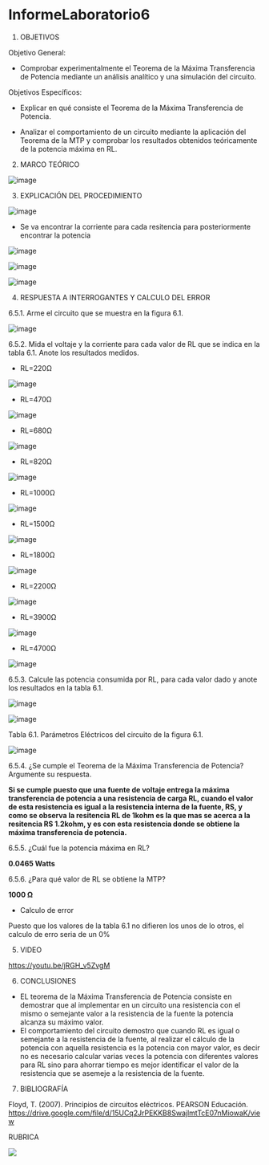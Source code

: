 # InformeLaboratorio6

1. OBJETIVOS

Objetivo General:

* Comprobar experimentalmente el Teorema de la Máxima Transferencia de Potencia mediante un análisis analítico y una simulación del circuito. 

Objetivos Específicos:  

* Explicar en qué consiste el Teorema de la Máxima Transferencia de Potencia.

* Analizar el comportamiento de un circuito mediante la aplicación del Teorema de la MTP y comprobar los resultados obtenidos teóricamente de la potencia máxima en RL.

2. MARCO TEÓRICO 

![image](https://user-images.githubusercontent.com/93733175/149867965-040d0420-d491-4594-8817-e9f57f69fdd0.png)

3. EXPLICACIÓN DEL PROCEDIMIENTO

![image](https://user-images.githubusercontent.com/93734334/149630302-2809eaf2-0e2c-4087-a23f-18eb7b4604e7.png)

* Se va encontrar la corriente para cada resitencia para posteriormente encontrar la potencia

![image](https://user-images.githubusercontent.com/93734334/149630330-2f3ca611-cd8a-4702-a8c6-d31a0256a4e8.png)

![image](https://user-images.githubusercontent.com/93734334/149630357-2c05c4b3-57f5-49eb-ab80-de7f935e86e7.png)

![image](https://user-images.githubusercontent.com/93734334/149630385-ca7bd013-6823-4581-9810-24a31b94bf02.png)

4. RESPUESTA A INTERROGANTES Y CALCULO DEL ERROR

6.5.1. Arme el circuito que se muestra en la figura 6.1.

![image](https://user-images.githubusercontent.com/93734334/149630454-4061bada-fb66-4cf5-a080-07c4b8a8cff8.png)

6.5.2. Mida el voltaje y la corriente para cada valor de RL que se indica en la tabla 6.1. Anote los resultados medidos.

* RL=220Ω

![image](https://user-images.githubusercontent.com/93734334/149630795-fdf574e8-3914-4635-a09d-e7e5d4b17acd.png)

* RL=470Ω

![image](https://user-images.githubusercontent.com/93734334/149630810-bc630d7c-09eb-44ec-b44e-4b9bca7004bc.png)

* RL=680Ω

![image](https://user-images.githubusercontent.com/93734334/149630820-5cf475f4-790e-43f9-b44b-78412db170bf.png)

* RL=820Ω

![image](https://user-images.githubusercontent.com/93734334/149630834-c2468a96-07ac-4523-b39a-6a4f185b6a84.png)

* RL=1000Ω

![image](https://user-images.githubusercontent.com/93734334/149630842-21944bd9-3678-4265-a1c9-4b3d03d6e9e2.png)

* RL=1500Ω

![image](https://user-images.githubusercontent.com/93734334/149630856-10f9d767-72d5-4f6a-be4e-1f361086ab17.png)

* RL=1800Ω

![image](https://user-images.githubusercontent.com/93734334/149630870-bf3993a9-3849-4b34-b0b6-e43c301445be.png)

* RL=2200Ω

![image](https://user-images.githubusercontent.com/93734334/149630883-425716ab-1156-452c-bd01-3c7b97dac493.png)

* RL=3900Ω

![image](https://user-images.githubusercontent.com/93734334/149630896-078a3712-6fad-4121-9b61-7e72ce835350.png)

* RL=4700Ω

![image](https://user-images.githubusercontent.com/93734334/149630911-f3d1cca6-3e1a-452a-83ef-8f3e1e934ee8.png)

6.5.3. Calcule las potencia consumida por RL, para cada valor dado y anote los resultados en la tabla 6.1.

![image](https://user-images.githubusercontent.com/93734334/149631006-bc4ca400-f14c-4c84-90f2-bb018b1a0392.png)

![image](https://user-images.githubusercontent.com/93734334/149631018-7c8bdfad-5064-424c-b685-4bd8fed2f7fb.png)

Tabla 6.1. Parámetros Eléctricos del circuito de la figura 6.1.

![image](https://user-images.githubusercontent.com/93734334/149632971-ae6876f0-ba49-4537-9bd2-b4a60b6d5f28.png)

6.5.4. ¿Se cumple el Teorema de la Máxima Transferencia de Potencia? Argumente su respuesta.

**Si se cumple puesto que una fuente de voltaje entrega la máxima transferencia de potencia a una resistencia de carga RL, cuando el valor de esta resistencia es igual a la resistencia interna de la fuente, RS, y como se observa la resitencia RL de 1kohm es la que mas se acerca a la resitencia RS 1.2kohm, y es con esta resistencia donde se obtiene la máxima transferencia de potencia.**

6.5.5. ¿Cuál fue la potencia máxima en RL? 

**0.0465 Watts**

6.5.6. ¿Para qué valor de RL se obtiene la MTP? 

**1000 Ω**

* Calculo de error

Puesto que los valores de la tabla 6.1 no difieren los unos de lo otros, el calculo de erro seria de un 0%

5. VIDEO

https://youtu.be/jRGH_v5ZvgM

6. CONCLUSIONES

* EL teorema de la Máxima Transferencia de Potencia consiste en demostrar que al implementar en un circuito una resistencia con el mismo o semejante  valor a la resistencia de la fuente la potencia alcanza su máximo valor.
* El comportamiento del circuito demostro que cuando RL es igual o semejante a la resistencia de la fuente, al realizar el cálculo de la potencia con aquella resistencia es la potencia con mayor valor, es decir no es necesario calcular varias veces la potencia con diferentes valores para RL sino para ahorrar tiempo es mejor identificar el valor de la resistencia que se asemeje a la resistencia de la fuente.

7. BIBLIOGRAFÍA

Floyd, T. (2007). Principios de circuitos eléctricos. PEARSON Educación. https://drive.google.com/file/d/15UCq2JrPEKKB8SwajlmtTcE07nMiowaK/view

RUBRICA

![](https://github.com/doalulema/InformeLaboratorio/blob/main/Laboratorio.png)

